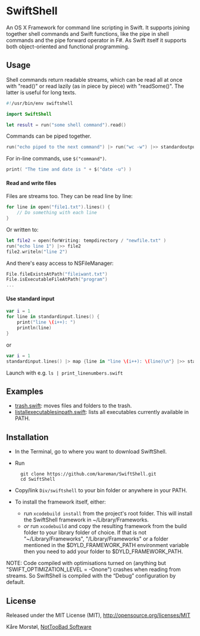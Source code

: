 # SwiftShell

An OS X Framework for command line scripting in Swift. It supports joining together shell commands and Swift functions, like the pipe in shell commands and the pipe forward operator in F#. As Swift itself it supports both object-oriented and functional programming.


## Usage

Shell commands return readable streams, which can be read all at once with "read()" or read lazily (as in piece by piece) with "readSome()". The latter is useful for long texts.

```swift
#!/usr/bin/env swiftshell

import SwiftShell

let result = run("some shell command").read()
```

Commands can be piped together.

```swift
run("echo piped to the next command") |> run("wc -w") |>> standardoutput
```

For in-line commands, use `$("command")`.

```swift
print( "The time and date is " + $("date -u") )
```

#### Read and write files

Files are streams too. They can be read line by line:

```swift
for line in open("file1.txt").lines() {
	// Do something with each line
}
```

Or written to:

```swift
let file2 = open(forWriting: tempdirectory / "newfile.txt" )
run("echo line 1") |>> file2
file2.writeln("line 2")
```

And there's easy access to NSFileManager:

```swift
File.fileExistsAtPath("fileiwant.txt")
File.isExecutableFileAtPath("program")
...
```

#### Use standard input

```swift
var i = 1
for line in standardinput.lines() {
	print("line \(i++): ")
	println(line)
}
```

or

```swift
var i = 1
standardinput.lines() |> map {line in "line \(i++): \(line)\n"} |>> standardoutput
```

Launch with e.g. `ls | print_linenumbers.swift`

## Examples

- [trash.swift](https://gist.github.com/kareman/322c1091f3cc7e1078af): moves files and folders to the trash.
- [listallexecutablesinpath.swift](https://gist.github.com/kareman/d157c46858f91f1a22a7): lists all executables currently available in PATH.

## Installation

- In the Terminal, go to where you want to download SwiftShell.
- Run

        git clone https://github.com/kareman/SwiftShell.git 
        cd SwiftShell

- Copy/link `Div/swiftshell` to your bin folder or anywhere in your PATH.
- To install the framework itself, either:
  - run `xcodebuild install` from the project's root folder. This will install the SwiftShell framework in ~/Library/Frameworks.
  - _or_ run `xcodebuild` and copy the resulting framework from the build folder to your library folder of choice. If that is not "~/Library/Frameworks", "/Library/Frameworks" or a folder mentioned in the $DYLD_FRAMEWORK_PATH environment variable then you need to add your folder to $DYLD_FRAMEWORK_PATH.

NOTE: Code compiled with optimisations turned on (anything but "SWIFT_OPTIMIZATION_LEVEL = -Onone") crashes when reading from streams. So SwiftShell is compiled with the “Debug” configuration by default.


## License

Released under the MIT License (MIT), http://opensource.org/licenses/MIT

Kåre Morstøl, [NotTooBad Software](http://nottoobadsoftware.com)
